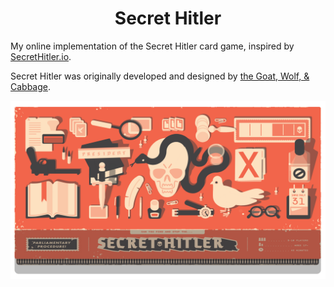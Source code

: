 <div style="text-align: center">
<h1>Secret Hitler</h1>
</div>

My online implementation of the Secret Hitler card game, inspired by [SecretHitler.io](https://secrethitler.io).

Secret Hitler was originally developed and designed by [the Goat, Wolf, & Cabbage](https://secrethitler.com).

![Game image](./box.png)